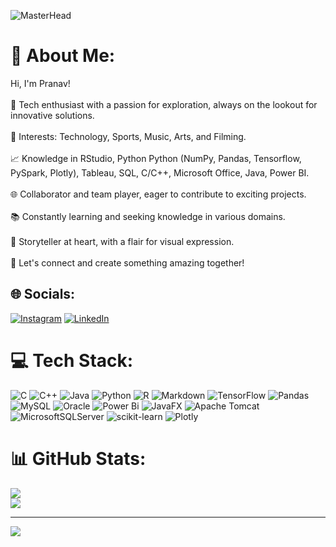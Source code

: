 ![MasterHead](https://giphy.com/gifs/Giflytics-gif-jazminantoinette-giflytics-xT9C25UNTwfZuk85WP)
# 💫 About Me:
Hi, I'm Pranav! <br><br>🤖 Tech enthusiast with a passion for exploration, always on the lookout for innovative solutions.<br><br>🎯 Interests: Technology, Sports, Music, Arts, and Filming.<br><br>📈 Knowledge in RStudio, Python Python (NumPy, Pandas, Tensorflow, PySpark, Plotly), Tableau, SQL, C/C++, Microsoft Office, Java, Power BI.<br><br>🌐 Collaborator and team player, eager to contribute to exciting projects.<br><br>📚 Constantly learning and seeking knowledge in various domains.<br><br>🎥 Storyteller at heart, with a flair for visual expression.<br><br>👥 Let's connect and create something amazing together!


## 🌐 Socials:
[![Instagram](https://img.shields.io/badge/Instagram-%23E4405F.svg?logo=Instagram&logoColor=white)](https://instagram.com/themysticwing_01) [![LinkedIn](https://img.shields.io/badge/LinkedIn-%230077B5.svg?logo=linkedin&logoColor=white)](https://www.linkedin.com/in/pranav-bp/) 

# 💻 Tech Stack:
![C](https://img.shields.io/badge/c-%2300599C.svg?style=for-the-badge&logo=c&logoColor=white) ![C++](https://img.shields.io/badge/c++-%2300599C.svg?style=for-the-badge&logo=c%2B%2B&logoColor=white) ![Java](https://img.shields.io/badge/java-%23ED8B00.svg?style=for-the-badge&logo=openjdk&logoColor=white) ![Python](https://img.shields.io/badge/python-3670A0?style=for-the-badge&logo=python&logoColor=ffdd54) ![R](https://img.shields.io/badge/r-%23276DC3.svg?style=for-the-badge&logo=r&logoColor=white) ![Markdown](https://img.shields.io/badge/markdown-%23000000.svg?style=for-the-badge&logo=markdown&logoColor=white) ![TensorFlow](https://img.shields.io/badge/TensorFlow-%23FF6F00.svg?style=for-the-badge&logo=TensorFlow&logoColor=white) ![Pandas](https://img.shields.io/badge/pandas-%23150458.svg?style=for-the-badge&logo=pandas&logoColor=white) ![MySQL](https://img.shields.io/badge/mysql-4479A1.svg?style=for-the-badge&logo=mysql&logoColor=white) ![Oracle](https://img.shields.io/badge/Oracle-F80000?style=for-the-badge&logo=oracle&logoColor=white) ![Power Bi](https://img.shields.io/badge/power_bi-F2C811?style=for-the-badge&logo=powerbi&logoColor=black) ![JavaFX](https://img.shields.io/badge/javafx-%23FF0000.svg?style=for-the-badge&logo=javafx&logoColor=white) ![Apache Tomcat](https://img.shields.io/badge/apache%20tomcat-%23F8DC75.svg?style=for-the-badge&logo=apache-tomcat&logoColor=black) ![MicrosoftSQLServer](https://img.shields.io/badge/Microsoft%20SQL%20Server-CC2927?style=for-the-badge&logo=microsoft%20sql%20server&logoColor=white) ![scikit-learn](https://img.shields.io/badge/scikit--learn-%23F7931E.svg?style=for-the-badge&logo=scikit-learn&logoColor=white) ![Plotly](https://img.shields.io/badge/Plotly-%233F4F75.svg?style=for-the-badge&logo=plotly&logoColor=white)
# 📊 GitHub Stats:
![](https://github-readme-stats.vercel.app/api?username=PranavBarathwaj&theme=dark&hide_border=false&include_all_commits=false&count_private=false)<br/>
![](https://github-readme-streak-stats.herokuapp.com/?user=PranavBarathwaj&theme=dark&hide_border=false)<br/>


---
[![](https://visitcount.itsvg.in/api?id=PranavBarathwaj&icon=0&color=0)](https://visitcount.itsvg.in)

<!-- Proudly created with GPRM ( https://gprm.itsvg.in ) -->

